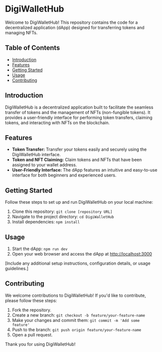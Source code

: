 # DigiWalletHub

Welcome to DigiWalletHub! This repository contains the code for a decentralized application (dApp) designed for transferring tokens and managing NFTs. 

## Table of Contents

- [Introduction](#introduction)
- [Features](#features)
- [Getting Started](#getting-started)
- [Usage](#usage)
- [Contributing](#contributing)

## Introduction

DigiWalletHub is a decentralized application built to facilitate the seamless transfer of tokens and the management of NFTs (non-fungible tokens). It provides a user-friendly interface for performing token transfers, claiming tokens, and interacting with NFTs on the blockchain.

## Features

- **Token Transfer:** Transfer your tokens easily and securely using the DigiWalletHub interface.
- **Token and NFT Claiming:** Claim tokens and NFTs that have been assigned to your wallet address.
- **User-Friendly Interface:** The dApp features an intuitive and easy-to-use interface for both beginners and experienced users.

## Getting Started

Follow these steps to set up and run DigiWalletHub on your local machine:

1. Clone this repository: `git clone [repository URL]`
2. Navigate to the project directory: `cd DigiWalletHub`
3. Install dependencies: `npm install`

## Usage

1. Start the dApp: `npm run dev`
2. Open your web browser and access the dApp at [http://localhost:3000](http://localhost:3000)

[Include any additional setup instructions, configuration details, or usage guidelines.]

## Contributing

We welcome contributions to DigiWalletHub! If you'd like to contribute, please follow these steps:

1. Fork the repository.
2. Create a new branch: `git checkout -b feature/your-feature-name`
3. Make your changes and commit them: `git commit -m 'Add some feature'`
4. Push to the branch: `git push origin feature/your-feature-name`
5. Open a pull request.

Thank you for using DigiWalletHub!
